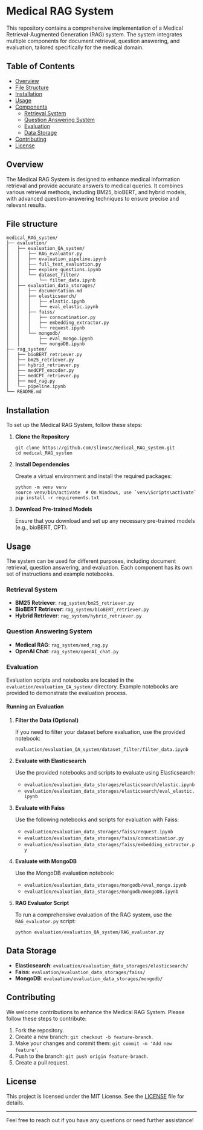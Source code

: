 
# Medical RAG System

This repository contains a comprehensive implementation of a Medical Retrieval-Augmented Generation (RAG) system. The system integrates multiple components for document retrieval, question answering, and evaluation, tailored specifically for the medical domain.

## Table of Contents
- [Overview](#overview)
- [File Structure](#file-structure)
- [Installation](#installation)
- [Usage](#usage)
- [Components](#components)
  - [Retrieval System](#retrieval-system)
  - [Question Answering System](#question-answering-system)
  - [Evaluation](#evaluation)
  - [Data Storage](#data-storage)
- [Contributing](#contributing)
- [License](#license)

## Overview

The Medical RAG System is designed to enhance medical information retrieval and provide accurate answers to medical queries. It combines various retrieval methods, including BM25, bioBERT, and hybrid models, with advanced question-answering techniques to ensure precise and relevant results.


## File structure

```plaintext
medical_RAG_system/
├── evaluation/
│   ├── evaluation_QA_system/
│   │   ├── RAG_evaluator.py
│   │   ├── evaluation_pipeline.ipynb
│   │   ├── full_text_evaluation.py
│   │   ├── explore_questions.ipynb
│   │   └── dataset_filter/
│   │       └── filter_data.ipynb
│   ├── evaluation_data_storages/
│   │   ├── documentation.md
│   │   ├── elasticsearch/
│   │   │   ├── elastic.ipynb
│   │   │   └── eval_elastic.ipynb
│   │   ├── faiss/
│   │   │   ├── conncatinatior.py
│   │   │   ├── embedding_extractor.py
│   │   │   └── request.ipynb
│   │   └── mongodb/
│   │       ├── eval_mongo.ipynb
│   │       └── mongoDB.ipynb
├── rag_system/
│   ├── bioBERT_retriever.py
│   ├── bm25_retriever.py
│   ├── hybrid_retriever.py
│   ├── medCPT_encoder.py
│   ├── medCPT_retriever.py
│   ├── med_rag.py
│   └── pipeline.ipynb
└── README.md
```

## Installation

To set up the Medical RAG System, follow these steps:

1. **Clone the Repository**

   ```
   git clone https://github.com/slinusc/medical_RAG_system.git
   cd medical_RAG_system
   ```

2. **Install Dependencies**

   Create a virtual environment and install the required packages:

   ```
   python -m venv venv
   source venv/bin/activate  # On Windows, use `venv\Scripts\activate`
   pip install -r requirements.txt
   ```

3. **Download Pre-trained Models**

   Ensure that you download and set up any necessary pre-trained models (e.g., bioBERT, CPT).

## Usage

The system can be used for different purposes, including document retrieval, question answering, and evaluation. Each component has its own set of instructions and example notebooks.

### Retrieval System

- **BM25 Retriever**: `rag_system/bm25_retriever.py`
- **BioBERT Retriever**: `rag_system/bioBERT_retriever.py`
- **Hybrid Retriever**: `rag_system/hybrid_retriever.py`

### Question Answering System

- **Medical RAG**: `rag_system/med_rag.py`
- **OpenAI Chat**: `rag_system/openAI_chat.py`

### Evaluation

Evaluation scripts and notebooks are located in the `evaluation/evaluation_QA_system/` directory. Example notebooks are provided to demonstrate the evaluation process.

#### Running an Evaluation

1. **Filter the Data (Optional)**

   If you need to filter your dataset before evaluation, use the provided notebook:

   ```
   evaluation/evaluation_QA_system/dataset_filter/filter_data.ipynb
   ```

2. **Evaluate with Elasticsearch**

   Use the provided notebooks and scripts to evaluate using Elasticsearch:

   - `evaluation/evaluation_data_storages/elasticsearch/elastic.ipynb`
   - `evaluation/evaluation_data_storages/elasticsearch/eval_elastic.ipynb`

3. **Evaluate with Faiss**

   Use the following notebooks and scripts for evaluation with Faiss:

   - `evaluation/evaluation_data_storages/faiss/request.ipynb`
   - `evaluation/evaluation_data_storages/faiss/conncatinatior.py`
   - `evaluation/evaluation_data_storages/faiss/embedding_extractor.py`

4. **Evaluate with MongoDB**

   Use the MongoDB evaluation notebook:

   - `evaluation/evaluation_data_storages/mongodb/eval_mongo.ipynb`
   - `evaluation/evaluation_data_storages/mongodb/mongoDB.ipynb`

5. **RAG Evaluator Script**

   To run a comprehensive evaluation of the RAG system, use the `RAG_evaluator.py` script:

   ```
   python evaluation/evaluation_QA_system/RAG_evaluator.py
   ```

## Data Storage

- **Elasticsearch**: `evaluation/evaluation_data_storages/elasticsearch/`
- **Faiss**: `evaluation/evaluation_data_storages/faiss/`
- **MongoDB**: `evaluation/evaluation_data_storages/mongodb/`

## Contributing

We welcome contributions to enhance the Medical RAG System. Please follow these steps to contribute:

1. Fork the repository.
2. Create a new branch: `git checkout -b feature-branch`.
3. Make your changes and commit them: `git commit -m 'Add new feature'`.
4. Push to the branch: `git push origin feature-branch`.
5. Create a pull request.

## License

This project is licensed under the MIT License. See the [LICENSE](LICENSE) file for details.

---

Feel free to reach out if you have any questions or need further assistance!
```
